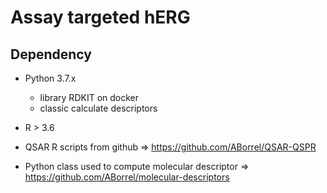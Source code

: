 # Assay targeted hERG

## Dependency
- Python 3.7.x
    - library RDKIT on docker
    - classic calculate descriptors

- R > 3.6


- QSAR R scripts from github => https://github.com/ABorrel/QSAR-QSPR
- Python class used to compute molecular descriptor => https://github.com/ABorrel/molecular-descriptors
